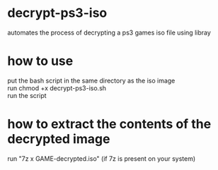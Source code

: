 # decrypt-ps3-iso
automates the process of decrypting a ps3 games iso file using libray

# how to use
put the bash script in the same directory as the iso image<br>
run chmod +x decrypt-ps3-iso.sh<br>
run the script

# how to extract the contents of the decrypted image<br>
run "7z x GAME-decrypted.iso" (if 7z is present on your system)
